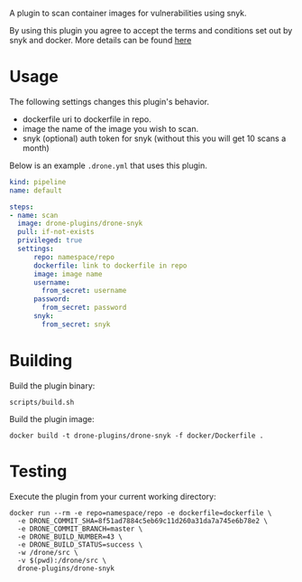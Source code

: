 A plugin to scan container images for vulnerabilities using snyk.

By using this plugin you agree to accept the terms and conditions set out by snyk and docker. More details can be found [here](https://snyk.io/learn/docker-security-scanning/)

# Usage

The following settings changes this plugin's behavior.

* dockerfile uri to dockerfile in repo.
* image the name of the image you wish to scan.
* snyk (optional) auth token for snyk (without this you will get 10 scans a month)

Below is an example `.drone.yml` that uses this plugin.

```yaml
kind: pipeline
name: default

steps:
- name: scan
  image: drone-plugins/drone-snyk
  pull: if-not-exists
  privileged: true
  settings:
      repo: namespace/repo
      dockerfile: link to dockerfile in repo
      image: image name
      username:
        from_secret: username
      password:
        from_secret: password
      snyk:
        from_secret: snyk
```

# Building

Build the plugin binary:

```text
scripts/build.sh
```

Build the plugin image:

```text
docker build -t drone-plugins/drone-snyk -f docker/Dockerfile .
```

# Testing

Execute the plugin from your current working directory:

```text
docker run --rm -e repo=namespace/repo -e dockerfile=dockerfile \
  -e DRONE_COMMIT_SHA=8f51ad7884c5eb69c11d260a31da7a745e6b78e2 \
  -e DRONE_COMMIT_BRANCH=master \
  -e DRONE_BUILD_NUMBER=43 \
  -e DRONE_BUILD_STATUS=success \
  -w /drone/src \
  -v $(pwd):/drone/src \
  drone-plugins/drone-snyk
```
